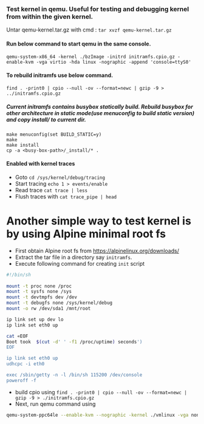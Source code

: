 ### Test kernel in qemu. Useful for testing and debugging kernel from within the given kernel.
Untar qemu-kernel.tar.gz with cmd : `tar xvzf qemu-kernel.tar.gz`

#### Run below command to start qemu in the same console.
```
qemu-system-x86_64 -kernel ./bzImage -initrd initramfs.cpio.gz -enable-kvm -vga virtio -hda linux -nographic -append 'console=ttyS0'
```

#### To rebuild initramfs use below command.
```
find . -print0 | cpio --null -ov --format=newc | gzip -9 > ../initramfs.cpio.gz
```

##### Current initramfs contains busybox statically build. Rebuild busybox for other architecture in static mode(use menuconfig to build static version) and copy install/ to current dir.
```
make menuconfig(set BUILD_STATIC=y)
make
make install
cp -a <busy-box-path>/_install/* .
```

#### Enabled with kernel traces
- Goto `cd /sys/kernel/debug/tracing`
- Start tracing `echo 1 > events/enable`
- Read trace `cat trace | less`
- Flush traces with `cat trace_pipe | head`

# Another simple way to test kernel is by using Alpine minimal root fs
- First obtain Alpine root fs from https://alpinelinux.org/downloads/
- Extract the tar file in a directory say `initramfs`.
- Execute following command for creating `init` script
```bash
#!/bin/sh                                                                          
                                                                                   
mount -t proc none /proc                                                           
mount -t sysfs none /sys                                                           
mount -t devtmpfs dev /dev                                                         
mount -t debugfs none /sys/kernel/debug                                            
mount -o rw /dev/sda1 /mnt/root                                                    

ip link set up dev lo
ip link set eth0 up

cat «EOF
Boot took  $(cut -d' ' -f1 /proc/uptime) seconds')
EOF

ip link set eth0 up
udhcpc -i eth0

exec /sbin/getty -n -l /bin/sh 115200 /dev/console
poweroff -f
```

- build cpio using `find . -print0 | cpio --null -ov --format=newc | gzip -9 > ./initramfs.cpio.gz`
- Next, run qemu command using
```bash
qemu-system-ppc64le --enable-kvm --nographic -kernel ./vmlinux -vga none -machine pseries -smp 80,cores=20,threads=4,sockets=1 -initrd initramfs/initramfs.cpio.gz -netdev user,id=n1 -device virtio-net-pci,netdev=n1 
```
